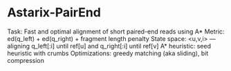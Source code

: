 # Astarix-PairEnd
Task: Fast and optimal alignment of short paired-end reads using A*
Metric: ed(q_left) + ed(q_right) + fragment length penalty
State space: <u,v,i> — aligning q_left[:i] until ref[u] and q_right[:i] until ref[v] 
A* heuristic: seed heuristic with crumbs
Optimizations: greedy matching (aka sliding), bit compression
